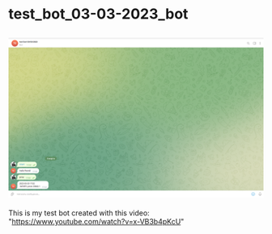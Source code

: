 # test_bot_03-03-2023_bot
![Screenshot](https://github.com/AsTR0I/test_bot_03-03-2023_bot/blob/master/Screenshot_1.png)
---
This is my test bot created with this video: "https://www.youtube.com/watch?v=x-VB3b4pKcU"
